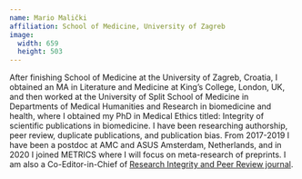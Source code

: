 ```yaml
---
name: Mario Malički
affiliation: School of Medicine, University of Zagreb
image:
  width: 659
  height: 503
---
```


After finishing School of Medicine at the University of Zagreb, Croatia, I obtained an MA in Literature and Medicine at King’s College, London, UK, and then worked at the University of Split School of Medicine in Departments of Medical Humanities and Research in biomedicine and health, where I obtained my PhD in Medical Ethics titled: Integrity of scientific publications in biomedicine. I have been researching authorship, peer review, duplicate publications, and publication bias. From 2017-2019 I have been a postdoc at AMC and ASUS Amsterdam, Netherlands, and in 2020 I joined METRICS where I will focus on meta-research of preprints. I am also a Co-Editor-in-Chief of [Research Integrity and Peer Review journal](https://researchintegrityjournal.biomedcentral.com/).
